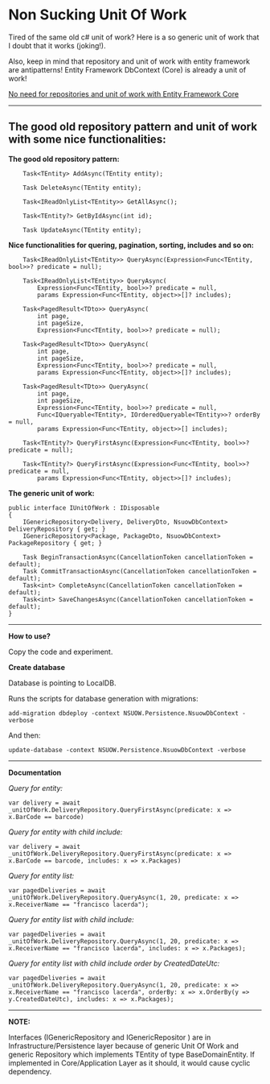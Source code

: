 # Non Sucking Unit Of Work

Tired of the same old c# unit of work? Here is a so generic unit of work that I doubt that it works (joking!).

Also, keep in mind that repository and unit of work with entity framework are antipatterns! Entity Framework DbContext (Core) is already a unit of work!

[No need for repositories and unit of work with Entity Framework Core](https://gunnarpeipman.com/ef-core-repository-unit-of-work/ "No need for repositories and unit of work with Entity Framework Core")

-----
## The good old repository pattern and unit of work with some nice functionalities:


**The good old repository pattern:**

        Task<TEntity> AddAsync(TEntity entity);

        Task DeleteAsync(TEntity entity);
	
        Task<IReadOnlyList<TEntity>> GetAllAsync();

        Task<TEntity?> GetByIdAsync(int id);
		
        Task UpdateAsync(TEntity entity);

**Nice functionalities for quering, pagination, sorting, includes and so on:**


        Task<IReadOnlyList<TEntity>> QueryAsync(Expression<Func<TEntity, bool>>? predicate = null);

        Task<IReadOnlyList<TEntity>> QueryAsync(
            Expression<Func<TEntity, bool>>? predicate = null,
            params Expression<Func<TEntity, object>>[]? includes);

        Task<PagedResult<TDto>> QueryAsync(
            int page,
            int pageSize,
            Expression<Func<TEntity, bool>>? predicate = null);

        Task<PagedResult<TDto>> QueryAsync(
            int page,
            int pageSize,
            Expression<Func<TEntity, bool>>? predicate = null,
            params Expression<Func<TEntity, object>>[]? includes);

        Task<PagedResult<TDto>> QueryAsync(
            int page,
            int pageSize,
            Expression<Func<TEntity, bool>>? predicate = null,
            Func<IQueryable<TEntity>, IOrderedQueryable<TEntity>>? orderBy = null,
            params Expression<Func<TEntity, object>>[] includes);

        Task<TEntity?> QueryFirstAsync(Expression<Func<TEntity, bool>>? predicate = null);

        Task<TEntity?> QueryFirstAsync(Expression<Func<TEntity, bool>>? predicate = null,
            params Expression<Func<TEntity, object>>[]? includes);
            
**The generic unit of work:**            
            
    public interface IUnitOfWork : IDisposable
    {
        IGenericRepository<Delivery, DeliveryDto, NsuowDbContext> DeliveryRepository { get; }
        IGenericRepository<Package, PackageDto, NsuowDbContext> PackageRepository { get; }

        Task BeginTransactionAsync(CancellationToken cancellationToken = default);
        Task CommitTransactionAsync(CancellationToken cancellationToken = default);
        Task<int> CompleteAsync(CancellationToken cancellationToken = default);
        Task<int> SaveChangesAsync(CancellationToken cancellationToken = default);
    }

-----

**How to use?**

Copy the code and experiment.

**Create database**

Database is pointing to LocalDB.

Runs the scripts for database generation with migrations:

`add-migration dbdeploy -context NSUOW.Persistence.NsuowDbContext -verbose`

And then:

`update-database -context NSUOW.Persistence.NsuowDbContext -verbose`

-----

**Documentation**

*Query for entity:*

`var delivery = await _unitOfWork.DeliveryRepository.QueryFirstAsync(predicate: x => x.BarCode == barcode)`

*Query for entity with child include:*

`var delivery = await _unitOfWork.DeliveryRepository.QueryFirstAsync(predicate: x => x.BarCode == barcode, includes: x => x.Packages)`

*Query for entity list:*

`var pagedDeliveries = await _unitOfWork.DeliveryRepository.QueryAsync(1, 20, predicate: x => x.ReceiverName == "francisco lacerda");`

*Query for entity list with child include:*

`var pagedDeliveries = await _unitOfWork.DeliveryRepository.QueryAsync(1, 20, predicate: x => x.ReceiverName == "francisco lacerda", includes: x => x.Packages);`

*Query for entity list with child include order by CreatedDateUtc:*

`var pagedDeliveries = await _unitOfWork.DeliveryRepository.QueryAsync(1, 20, predicate: x => x.ReceiverName == "francisco lacerda", orderBy: x => x.OrderBy(y => y.CreatedDateUtc), includes: x => x.Packages);`

-----

**NOTE:**

Interfaces (IGenericRepository and IGenericRepositor ) are in Infrastructure/Persistence layer because of generic Unit Of Work and generic Repository which implements TEntity of type BaseDomainEntity. If implemented in Core/Application Layer as it should, it would cause cyclic dependency. 


